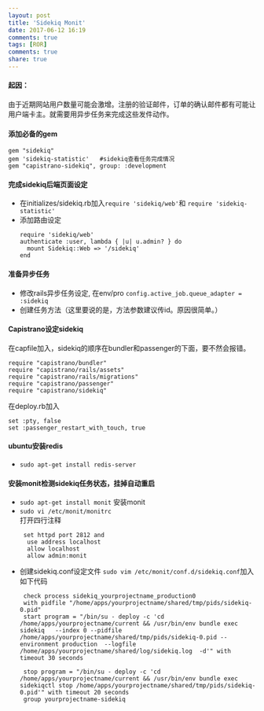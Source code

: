 ```yaml
---
layout: post
title: 'Sidekiq Monit'
date: 2017-06-12 16:19
comments: true
tags: [ROR]
comments: true
share: true
---
```

#### 起因：
   由于近期网站用户数量可能会激增。注册的验证邮件，订单的确认邮件都有可能让用户端卡主。就需要用异步任务来完成这些发件动作。

#### 添加必备的gem

```
gem "sidekiq"
gem 'sidekiq-statistic'   #sidekiq查看任务完成情况
gem "capistrano-sidekiq", group: :development
```

#### 完成sidekiq后端页面设定
* 在initializes/sidekiq.rb加入`require 'sidekiq/web'`和 `require 'sidekiq-statistic'`
* 添加路由设定<br />
  ```
  require 'sidekiq/web'
  authenticate :user, lambda { |u| u.admin? } do
    mount Sidekiq::Web => '/sidekiq'
  end
  ```
#### 准备异步任务
* 修改rails异步任务设定, 在env/pro `config.active_job.queue_adapter = :sidekiq`
* 创建任务方法（这里要说的是，方法参数建议传id。原因很简单。）

#### Capistrano设定sidekiq
在capfile加入，sidekiq的顺序在bundler和passenger的下面，要不然会报错。
```
require "capistrano/bundler"
require "capistrano/rails/assets"
require "capistrano/rails/migrations"
require "capistrano/passenger"
require "capistrano/sidekiq"
``` 
在deploy.rb加入
```
set :pty, false
set :passenger_restart_with_touch, true
```
#### ubuntu安装redis
* `sudo apt-get install redis-server`

#### 安装monit检测sidekiq任务状态，挂掉自动重启
* `sudo apt-get install monit` 安装monit
* `sudo vi /etc/monit/monitrc` <br />
   打开四行注释<br />
   ```
    set httpd port 2812 and
     use address localhost 
     allow localhost        
     allow admin:monit
    ```
* 创建sidekiq.conf设定文件 `sudo vim /etc/monit/conf.d/sidekiq.conf`加入如下代码<br />
  ```
   check process sidekiq_yourprojectname_production0
   with pidfile "/home/apps/yourprojectname/shared/tmp/pids/sidekiq-0.pid"
   start program = "/bin/su - deploy -c 'cd /home/apps/yourprojectname/current && /usr/bin/env bundle exec sidekiq   --index 0 --pidfile /home/apps/yourprojectname/shared/tmp/pids/sidekiq-0.pid --environment production  --logfile /home/apps/yourprojectname/shared/log/sidekiq.log  -d'" with timeout 30 seconds

   stop program = "/bin/su - deploy -c 'cd /home/apps/yourprojectname/current && /usr/bin/env bundle exec sidekiqctl stop /home/apps/yourprojectname/shared/tmp/pids/sidekiq-0.pid'" with timeout 20 seconds
   group yourprojectname-sidekiq
  ```






